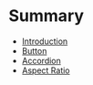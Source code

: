# Summary

- [Introduction](index.md)
- [Button](button/index.md)
- [Accordion](accordion/index.md)
- [Aspect Ratio](aspect-ratio/index.md)
